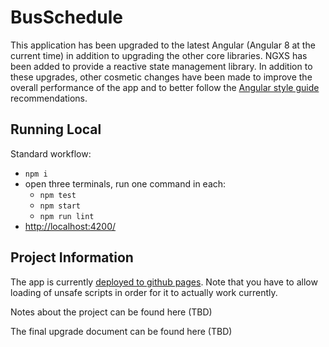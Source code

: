 # BusSchedule

This application has been upgraded to the latest Angular (Angular 8 at the current time)
in addition to upgrading the other core libraries. NGXS has been added to provide
a reactive state management library. In addition to these upgrades, other cosmetic
changes have been made to improve the overall performance of the app and to better
follow the [Angular style guide](https://angular.io/guide/styleguide) recommendations.

## Running Local

Standard workflow:

- `npm i`
- open three terminals, run one command in each:
  - `npm test`
  - `npm start`
  - `npm run lint`
- [http://localhost:4200/](http://localhost:4200/)

## Project Information

The app is currently [deployed to github pages](https://dallastjames.github.io/bus-schedule/). Note that you have to allow loading of unsafe scripts in order for it to actually work currently.

Notes about the project can be found here (TBD)

The final upgrade document can be found here (TBD)
